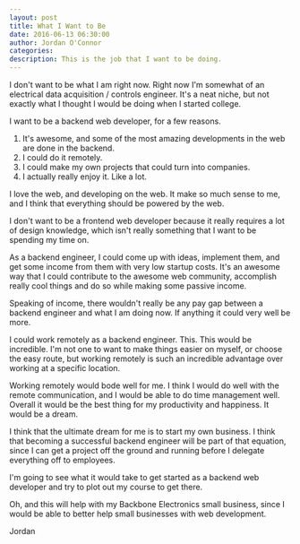 ```yaml
---
layout: post
title: What I Want to Be
date: 2016-06-13 06:30:00
author: Jordan O'Connor
categories:
description: This is the job that I want to be doing.
---
```


I don't want to be what I am right now. Right now I'm somewhat of an electrical
data acquisition / controls engineer. It's a neat niche, but not exactly what I
thought I would be doing when I started college.

I want to be a backend web developer, for a few reasons.

1. It's awesome, and some of the most amazing developments in the web are done
in the backend.
2. I could do it remotely.
3. I could make my own projects that could turn into companies.
4. I actually really enjoy it. Like a lot.

I love the web, and developing on the web. It make so much sense to me, and I
think that everything should be powered by the web.

I don't want to be a frontend web developer because it really requires a lot of
design knowledge, which isn't really something that I want to be spending my
time on.

As a backend engineer, I could come up with ideas, implement them, and get some
income from them with very low startup costs. It's an awesome way that I could
contribute to the awesome web community, accomplish really cool things and do so
while making some passive income.

Speaking of income, there wouldn't really be any pay gap between a backend
engineer and what I am doing now. If anything it could very well be more.

I could work remotely as a backend engineer. This. This would be incredible.
I'm not one to want to make things easier on myself, or choose the easy route,
but working remotely is such an incredible advantage over working at a specific
location.

Working remotely would bode well for me. I think I would do well with the remote
communication, and I would be able to do time management well. Overall it would
be the best thing for my productivity and happiness. It would be a dream.

I think that the ultimate dream for me is to start my own business. I think that
becoming a successful backend engineer will be part of that equation, since I
can get a project off the ground and running before I delegate everything off to
employees.

I'm going to see what it would take to get started as a backend web developer
and try to plot out my course to get there.

Oh, and this will help with my Backbone Electronics small business, since I
would be able to better help small businesses with web development. 

Jordan
